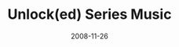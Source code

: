 ---
layout: music 
title: "Unlock(ed) Series Music"
date: 2008-11-26 
description: "Series music for Unlock(ed)."
audio: "http://s3.amazonaws.com/crossroads-media/music/audio/Unlocked-series.mp3"
audio-duration: "10:03"
src: "http://s3.amazonaws.com/crossroads-media/images/DefaultVideoImage.jpg"
---